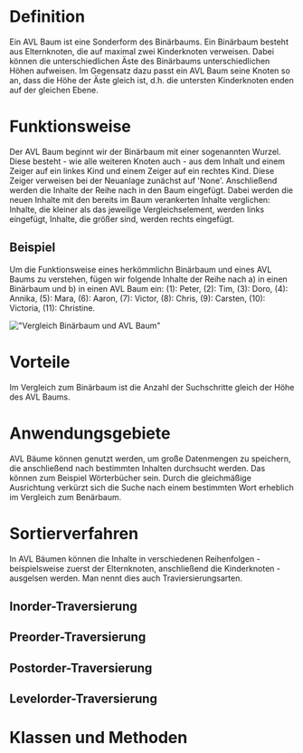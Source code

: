 # Definition
Ein AVL Baum ist eine Sonderform des Binärbaums. Ein Binärbaum besteht aus Elternknoten, die auf maximal zwei Kinderknoten verweisen. Dabei können die unterschiedlichen Äste des Binärbaums unterschiedlichen Höhen aufweisen.
Im Gegensatz dazu passt ein AVL Baum seine Knoten so an, dass die Höhe der Äste gleich ist, d.h. die untersten Kinderknoten enden auf der gleichen Ebene.

# Funktionsweise

Der AVL Baum beginnt wir der Binärbaum mit einer sogenannten Wurzel. Diese besteht - wie alle weiteren Knoten auch - aus dem Inhalt und einem Zeiger auf ein linkes Kind und einem Zeiger auf ein rechtes Kind. Diese Zeiger verweisen bei der Neuanlage zunächst auf 'None'. Anschließend werden die Inhalte der Reihe nach in den Baum eingefügt. Dabei werden die neuen Inhalte mit den bereits im Baum verankerten Inhalte verglichen: Inhalte, die kleiner als das jeweilige Vergleichselement, werden links eingefügt, Inhalte, die größer sind, werden rechts eingefügt.

## Beispiel
Um die Funktionsweise eines herkömmlichn Binärbaum und eines AVL Baums zu verstehen, fügen wir folgende Inhalte der Reihe nach a) in einen Binärbaum und b) in einen AVL Baum ein: (1): Peter, (2): Tim, (3): Doro, (4): Annika, (5): Mara, (6): Aaron, (7): Victor, (8): Chris, (9): Carsten, (10): Victoria, (11): Christine.  

!["Vergleich Binärbaum und AVL Baum"](https://github.com/stefschneider1970/Tutorials/blob/master/Vergleich_Binaerbaum_AVL_Baum.png?raw=true)
     


# Vorteile
Im Vergleich zum Binärbaum ist die Anzahl der Suchschritte gleich der Höhe des AVL Baums. 


# Anwendungsgebiete
AVL Bäume können genutzt werden, um große Datenmengen zu speichern, die anschließend nach bestimmten Inhalten durchsucht werden. Das können zum Beispiel Wörterbücher sein. Durch die gleichmäßige Ausrichtung verkürzt sich die Suche nach einem bestimmten Wort erheblich im Vergleich zum Benärbaum.

# Sortierverfahren
In AVL Bäumen können die Inhalte in verschiedenen Reihenfolgen - beispielsweise zuerst der Elternknoten, anschließend die Kinderknoten - ausgelsen werden. Man nennt dies auch Traviersierungsarten.

## Inorder-Traversierung
## Preorder-Traversierung
## Postorder-Traversierung
## Levelorder-Traversierung

# Klassen und Methoden
